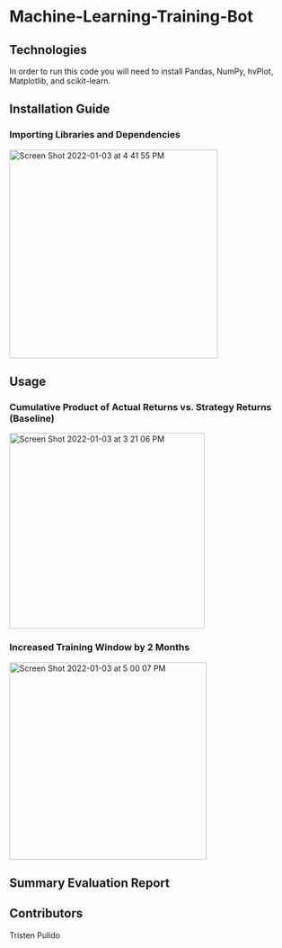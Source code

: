 # Machine-Learning-Training-Bot

## Technologies
In order to run this code you will need to install Pandas, NumPy, hvPlot, Matplotlib, and scikit-learn.

## Installation Guide
### Importing Libraries and Dependencies
<img width="371" alt="Screen Shot 2022-01-03 at 4 41 55 PM" src="https://user-images.githubusercontent.com/89439442/147995110-082efca8-9f05-42eb-9a36-ef54eaa23ad1.png">

## Usage
### Cumulative Product of Actual Returns vs. Strategy Returns (Baseline)
<img width="348" alt="Screen Shot 2022-01-03 at 3 21 06 PM" src="https://user-images.githubusercontent.com/89439442/147990772-0e614736-9318-4acc-852e-4e59423416ad.png">

### Increased Training Window by 2 Months
<img width="351" alt="Screen Shot 2022-01-03 at 5 00 07 PM" src="https://user-images.githubusercontent.com/89439442/147996101-6bf6c658-4f47-4495-9062-dc9fc62bc49b.png">

## Summary Evaluation Report

## Contributors
Tristen Pulido
